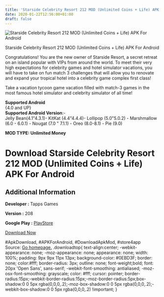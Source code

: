 ```yaml
---
title: 'Starside Celebrity Resort 212 MOD (Unlimited Coins + Life) APK For Android'
date: 2020-01-22T12:56:00+01:00
draft: false
---
```


![Starside Celebrity Resort 212 MOD (Unlimited Coins + Life) APK For Android](https://i1.wp.com/apkhome.net/wp-content/uploads/2020/01/Starside-Celebrity-Resort-212-MOD-Unlimited-Coins-Life.png "Starside Celebrity Resort 212 MOD (Unlimited Coins + Life) APK For Android")

  

Starside Celebrity Resort 212 MOD (Unlimited Coins + Life) APK For Android

Congratulations! You are the new owner of Starside Resort, a secret retreat on an island popular with VIPs from around the world. To meet their very high expectations for celebrity games and hotel simulator vacations, you will have to take on fun match 3 challenges that will allow you to renovate and expand your tropical hotel into a celebrity game complex first class!

Take a vacation tycoon game vacation filled with match-3 games in the most famous hotel simulator and celebrity simulator of all time!

**Supported Android**  
{4.0 and UP}  
**Supported Android Version**:-  
Jelly Bean(4.1"4.3.1)- KitKat (4.4"4.4.4)- Lollipop (5.0"5.0.2) - Marshmallow (6.0 - 6.0.1) - Nougat (7.0 " 7.1.1) - Oreo (8.0-8.1) - Pie (9.0)

**MOD TYPE: Unlimited Money**

Download Starside Celebrity Resort 212 MOD (Unlimited Coins + Life) APK For Android
===================================================================================

Additional Information
----------------------

**Developer :** Tapps Games

**Version :** 208

**Google Play :** [PlayStore](https://play.google.com/store/apps/details?id=br.com.tapps.starside)

  

[Download Now](https://store4app.co/post/starside-celebrity-resort-212-mod-unlimited-coins-life-apk-for-android_1579688135)

  
#ApkDownload, #APKForAndroid, #DownloadApkMod, #store4app  
Source: [Go homepage.](https://store4app.co/post/starside-celebrity-resort-212-mod-unlimited-coins-life-apk-for-android_1579688135) .downloadtop{ text-align:center; -webkit-appearance: none; -moz-appearance: none; appearance: none; width: 100%; padding: 9px 9px 11px 13px; background-color: #0EBD3F; border: none; color:#fff; border-radius: 3px; outline: none; font-weight;bold; font: 20px 'Open Sans', sans-serif; -webkit-font-smoothing: antialiased; -moz-osx-font-smoothing: grayscale; color: #fff; cursor: pointer; border-radius:15px;-webkit-border-radius:15px;-moz-border-radius:5px;box-shadow:0 0 5px rgba(0,0,0,.2);-moz-box-shadow:0 0 5px rgba(0,0,0,.2);-webkit-box-shadow:0 0 5px rgba(0,0,0,.2) !important; }